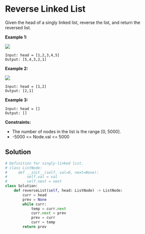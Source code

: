 <h1>Reverse Linked List</h1>

<p>
Given the head of a singly linked list, reverse the list, and return the reversed list.

<b>Example 1:</b>

<img src="https://assets.leetcode.com/uploads/2021/02/19/rev1ex1.jpg">

    Input: head = [1,2,3,4,5]
    Output: [5,4,3,2,1]
    
<b>Example 2:</b>

<img src="https://assets.leetcode.com/uploads/2021/02/19/rev1ex2.jpg">

    Input: head = [1,2]
    Output: [2,1]
    
<b>Example 3:</b>

    Input: head = []
    Output: []

<b>Constraints:</b>

- The number of nodes in the list is the range [0, 5000].
- -5000 <= Node.val <= 5000

<h2>Solution</h2>

```python
# Definition for singly-linked list.
# class ListNode:
#     def __init__(self, val=0, next=None):
#         self.val = val
#         self.next = next
class Solution:
    def reverseList(self, head: ListNode) -> ListNode:
        curr = head
        prev = None
        while curr:
            temp = curr.next
            curr.next = prev
            prev = curr
            curr = temp
        return prev
```
